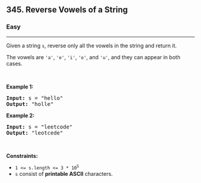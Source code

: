 <h2>345. Reverse Vowels of a String</h2><h3>Easy</h3><hr><div style="user-select: auto;"><p style="user-select: auto;">Given a string <code style="user-select: auto;">s</code>, reverse only all the vowels in the string and return it.</p>

<p style="user-select: auto;">The vowels are <code style="user-select: auto;">'a'</code>, <code style="user-select: auto;">'e'</code>, <code style="user-select: auto;">'i'</code>, <code style="user-select: auto;">'o'</code>, and <code style="user-select: auto;">'u'</code>, and they can appear in both cases.</p>

<p style="user-select: auto;">&nbsp;</p>
<p style="user-select: auto;"><strong style="user-select: auto;">Example 1:</strong></p>
<pre style="user-select: auto;"><strong style="user-select: auto;">Input:</strong> s = "hello"
<strong style="user-select: auto;">Output:</strong> "holle"
</pre><p style="user-select: auto;"><strong style="user-select: auto;">Example 2:</strong></p>
<pre style="user-select: auto;"><strong style="user-select: auto;">Input:</strong> s = "leetcode"
<strong style="user-select: auto;">Output:</strong> "leotcede"
</pre>
<p style="user-select: auto;">&nbsp;</p>
<p style="user-select: auto;"><strong style="user-select: auto;">Constraints:</strong></p>

<ul style="user-select: auto;">
	<li style="user-select: auto;"><code style="user-select: auto;">1 &lt;= s.length &lt;= 3 * 10<sup style="user-select: auto;">5</sup></code></li>
	<li style="user-select: auto;"><code style="user-select: auto;">s</code> consist of <strong style="user-select: auto;">printable ASCII</strong> characters.</li>
</ul>
</div>